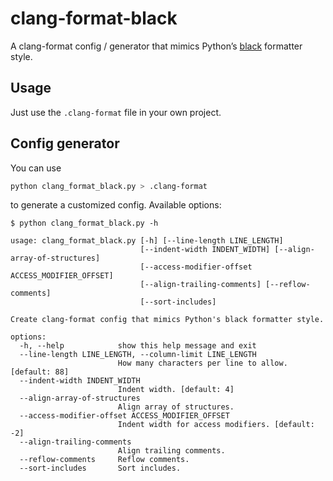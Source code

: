 # clang-format-black
A clang-format config / generator that mimics Python’s [black](https://black.readthedocs.io/en/stable/the_black_code_style/current_style.html) formatter style.

## Usage

Just use the `.clang-format` file in your own project.

## Config generator

You can use

```sh
python clang_format_black.py > .clang-format
```

to generate a customized config. Available options:

```
$ python clang_format_black.py -h

usage: clang_format_black.py [-h] [--line-length LINE_LENGTH]
                             [--indent-width INDENT_WIDTH] [--align-array-of-structures]
                             [--access-modifier-offset ACCESS_MODIFIER_OFFSET]
                             [--align-trailing-comments] [--reflow-comments]
                             [--sort-includes]

Create clang-format config that mimics Python's black formatter style.

options:
  -h, --help            show this help message and exit
  --line-length LINE_LENGTH, --column-limit LINE_LENGTH
                        How many characters per line to allow. [default: 88]
  --indent-width INDENT_WIDTH
                        Indent width. [default: 4]
  --align-array-of-structures
                        Align array of structures.
  --access-modifier-offset ACCESS_MODIFIER_OFFSET
                        Indent width for access modifiers. [default: -2]
  --align-trailing-comments
                        Align trailing comments.
  --reflow-comments     Reflow comments.
  --sort-includes       Sort includes.
```
